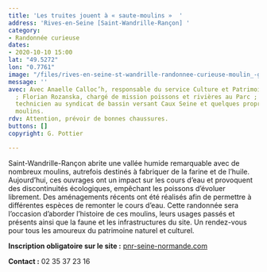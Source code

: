 ```yaml
---
title: 'Les truites jouent à « saute-moulins »  '
address: 'Rives-en-Seine [Saint-Wandrille-Rançon] '
category:
- Randonnée curieuse
dates:
- 2020-10-10 15:00
lat: "49.5272"
lon: "0.7761"
image: "/files/rives-en-seine-st-wandrille-randonnee-curieuse-moulin_-g-pottier.jpg"
message: ''
avec: Avec Anaelle Calloc’h, responsable du service Culture et Patrimoine du Parc
  ; Florian Rozanska, chargé de mission poissons et rivières au Parc ; Arnaud Rosan,
  technicien au syndicat de bassin versant Caux Seine et quelques propriétaires de
  moulins.
rdv: Attention, prévoir de bonnes chaussures.
buttons: []
copyright: G. Pottier

---
```

Saint-Wandrille-Rançon abrite une vallée humide remarquable avec de nombreux moulins, autrefois destinés à fabriquer de la farine et de l’huile. Aujourd’hui, ces ouvrages ont un impact sur les cours d’eau et provoquent des discontinuités écologiques, empêchant les poissons d’évoluer librement. Des aménagements récents ont été réalisés afin de permettre à différentes espèces de remonter le cours d’eau. Cette randonnée sera l’occasion d’aborder l’histoire de ces moulins, leurs usages passés et présents ainsi que la faune et les infrastructures du site. Un rendez-vous pour tous les amoureux du patrimoine naturel et culturel.

**Inscription obligatoire sur le site :** [pnr-seine-normande.com](http://www.pnr-seine-normande.com) 

**Contact :** 02 35 37 23 16